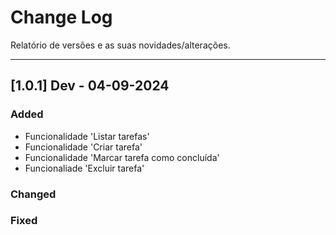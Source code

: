 # Change Log

Relatório de versões e as suas novidades/alterações.

<!-- ================================== v1.0.1 ================================== -->

---

## [1.0.1] Dev - 04-09-2024

### Added

- Funcionalidade 'Listar tarefas'
- Funcionalidade 'Criar tarefa'
- Funcionalidade 'Marcar tarefa como concluída'
- Funcionaliade 'Excluir tarefa'

### Changed

### Fixed
